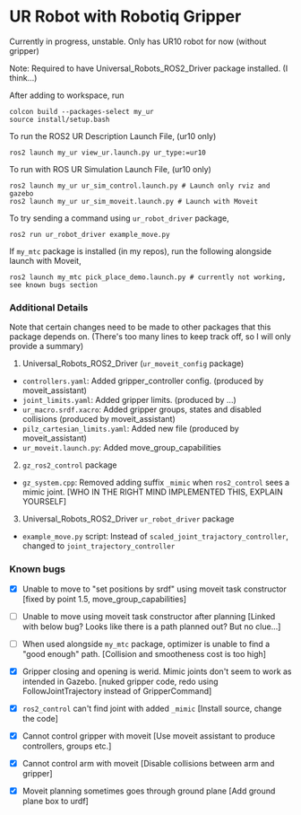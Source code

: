 # UR Robot with Robotiq Gripper
Currently in progress, unstable. Only has UR10 robot for now (without gripper)

Note: Required to have Universal_Robots_ROS2_Driver package installed. (I think...)

After adding to workspace, run
```
colcon build --packages-select my_ur
source install/setup.bash
```

To run the ROS2 UR Description Launch File, (ur10 only)
```
ros2 launch my_ur view_ur.launch.py ur_type:=ur10
```

To run with ROS UR Simulation Launch File, (ur10 only)
```
ros2 launch my_ur ur_sim_control.launch.py # Launch only rviz and gazebo
ros2 launch my_ur ur_sim_moveit.launch.py # Launch with Moveit
```

To try sending a command using `ur_robot_driver` package,
```
ros2 run ur_robot_driver example_move.py
```

If `my_mtc` package is installed (in my repos), run the following alongside launch with Moveit,
```
ros2 launch my_mtc pick_place_demo.launch.py # currently not working, see known bugs section
```

### Additional Details
Note that certain changes need to be made to other packages that this package depends on. (There's too many lines to keep track off, so I will only provide a summary)
1. Universal_Robots_ROS2_Driver (`ur_moveit_config` package)
- `controllers.yaml`: Added gripper_controller config. (produced by moveit_assistant)
- `joint_limits.yaml`: Added gripper limits. (produced by ...)
- `ur_macro.srdf.xacro`: Added gripper groups, states and disabled collisions (produced by moveit_assistant)
- `pilz_cartesian_limits.yaml`: Added new file (produced by moveit_assistant)
- `ur_moveit.launch.py`: Added move_group_capabilities
2. `gz_ros2_control` package
- `gz_system.cpp`: Removed adding suffix `_mimic` when `ros2_control` sees a mimic joint. [WHO IN THE RIGHT MIND IMPLEMENTED THIS, EXPLAIN YOURSELF]
3. Universal_Robots_ROS2_Driver `ur_robot_driver` package
- `example_move.py` script: Instead of `scaled_joint_trajactory_controller`, changed to `joint_trajectory_controller`


### Known bugs
- [x] Unable to move to "set positions by srdf" using moveit task constructor [fixed by point 1.5, move_group_capabilities]
- [ ] Unable to move using moveit task constructor after planning [Linked with below bug? Looks like there is a path planned out? But no clue...] 
- [ ] When used alongside `my_mtc` package, optimizer is unable to find a "good enough" path. [Collision and smootheness cost is too high]
- [x] Gripper closing and opening is werid. Mimic joints don't seem to work as intended in Gazebo. [nuked gripper code, redo using FollowJointTrajectory instead of GripperCommand]
- [x] `ros2_control` can't find joint with added `_mimic` [Install source, change the code]
- [x] Cannot control gripper with moveit [Use moveit assistant to produce controllers, groups etc.]
- [x] Cannot control arm with moveit [Disable collisions between arm and gripper]
- [x] Moveit planning sometimes goes through ground plane [Add ground plane box to urdf]

